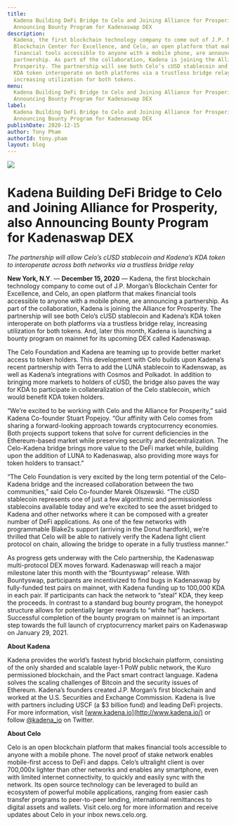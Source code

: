 ```yaml
---
title:
  Kadena Building DeFi Bridge to Celo and Joining Alliance for Prosperity, also
  Announcing Bounty Program for Kadenaswap DEX
description:
  Kadena, the first blockchain technology company to come out of J.P. Morgan’s
  Blockchain Center for Excellence, and Celo, an open platform that makes
  financial tools accessible to anyone with a mobile phone, are announcing a
  partnership. As part of the collaboration, Kadena is joining the Alliance for
  Prosperity. The partnership will see both Celo’s cUSD stablecoin and Kadena’s
  KDA token interoperate on both platforms via a trustless bridge relay,
  increasing utilization for both tokens.
menu:
  Kadena Building DeFi Bridge to Celo and Joining Alliance for Prosperity, also
  Announcing Bounty Program for Kadenaswap DEX
label:
  Kadena Building DeFi Bridge to Celo and Joining Alliance for Prosperity, also
  Announcing Bounty Program for Kadenaswap DEX
publishDate: 2020-12-15
author: Tony Pham
authorId: tony.pham
layout: blog
---
```


![](/assets/blog/2020/1_BWXDWnNDfpa6zTljd7rguQ.webp)

# Kadena Building DeFi Bridge to Celo and Joining Alliance for Prosperity, also Announcing Bounty Program for Kadenaswap DEX

_The partnership will allow Celo’s cUSD stablecoin and Kadena’s KDA token to
interoperate across both networks via a trustless bridge relay_

**New York, N.Y**. — **December 15, 2020** — Kadena, the first blockchain
technology company to come out of J.P. Morgan’s Blockchain Center for
Excellence, and Celo, an open platform that makes financial tools accessible to
anyone with a mobile phone, are announcing a partnership. As part of the
collaboration, Kadena is joining the Alliance for Prosperity. The partnership
will see both Celo’s cUSD stablecoin and Kadena’s KDA token interoperate on both
platforms via a trustless bridge relay, increasing utilization for both tokens.
And, later this month, Kadena is launching a bounty program on mainnet for its
upcoming DEX called Kadenaswap.

The Celo Foundation and Kadena are teaming up to provide better market access to
token holders. This development with Celo builds upon Kadena’s recent
partnership with Terra to add the LUNA stablecoin to Kadenswap, as well as
Kadena’s integrations with Cosmos and Polkadot. In addition to bringing more
markets to holders of cUSD, the bridge also paves the way for KDA to participate
in collateralization of the Celo stablecoin, which would benefit KDA token
holders.

“We’re excited to be working with Celo and the Alliance for Prosperity,” said
Kadena Co-founder Stuart Popejoy. “Our affinity with Celo comes from sharing a
forward-looking approach towards cryptocurrency economies. Both projects support
tokens that solve for current deficiencies in the Ethereum-based market while
preserving security and decentralization. The Celo-Kadena bridge brings more
value to the DeFi market while, building upon the addition of LUNA to
Kadenaswap, also providing more ways for token holders to transact.”

“The Celo Foundation is very excited by the long term potential of the
Celo-Kadena bridge and the increased collaboration between the two communities,”
said Celo Co-founder Marek Olszewski. “The cUSD stablecoin represents one of
just a few algorithmic and permissionless stablecoins available today and we’re
excited to see the asset bridged to Kadena and other networks where it can be
composed with a greater number of DeFi applications. As one of the few networks
with programmable Blake2s support (arriving in the Donut hardfork), we’re
thrilled that Celo will be able to natively verify the Kadena light client
protocol on chain, allowing the bridge to operate in a fully trustless manner.”

As progress gets underway with the Celo partnership, the Kadenaswap
multi-protocol DEX moves forward. Kadenaswap will reach a major milestone later
this month with the “Bountyswap” release. With Bountyswap, participants are
incentivized to find bugs in Kadenaswap by fully-funded test pairs on mainnet,
with Kadena funding up to 100,000 KDA in each pair. If participants can hack the
network to “steal” KDA, they keep the proceeds. In contrast to a standard bug
bounty program, the honeypot structure allows for potentially larger rewards to
“white hat” hackers. Successful completion of the bounty program on mainnet is
an important step towards the full launch of cryptocurrency market pairs on
Kadenaswap on January 29, 2021.

**About Kadena**

Kadena provides the world’s fastest hybrid blockchain platform, consisting of
the only sharded and scalable layer-1 PoW public network, the Kuro permissioned
blockchain, and the Pact smart contract language. Kadena solves the scaling
challenges of Bitcoin and the security issues of Ethereum. Kadena’s founders
created J.P. Morgan’s first blockchain and worked at the U.S. Securities and
Exchange Commission. Kadena is live with partners including USCF (a $3 billion
fund) and leading DeFi projects. For more information, visit
[www.kadena.io](http://www.kadena.io/) or follow
[@kadena_io](http://twitter.com/kadena_io) on Twitter.

**About Celo**

Celo is an open blockchain platform that makes financial tools accessible to
anyone with a mobile phone. The novel proof of stake network enables
mobile-first access to DeFi and dapps. Celo’s ultralight client is over 700,000x
lighter than other networks and enables any smartphone, even with limited
internet connectivity, to quickly and easily sync with the network. Its open
source technology can be leveraged to build an ecosystem of powerful mobile
applications, ranging from easier cash transfer programs to peer-to-peer
lending, international remittances to digital assets and wallets. Visit celo.org
for more information and receive updates about Celo in your inbox news.celo.org.
